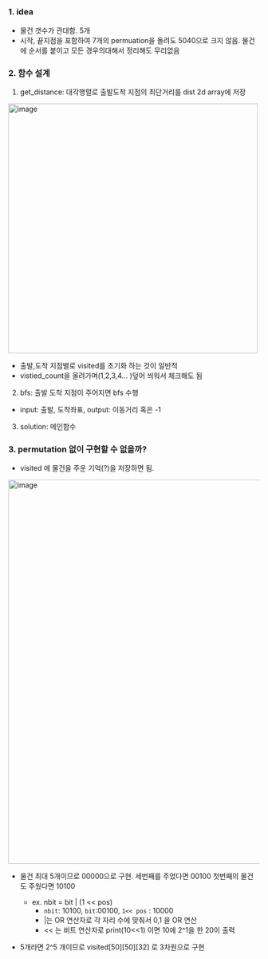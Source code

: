 ##


### 1. idea

- 물건 갯수가 관대함. 5개
- 시작, 끝지점을 포함하여 7개의 permuation을 돌려도 5040으로 크지 않음. 물건에 순서를 붙이고 모든 경우의대해서 정리해도 무리없음

### 2. 함수 설계

1. get_distance: 대각행렬로 출발도착 지점의 최단거리를 dist 2d array에 저장
<img width="500" alt="image" src="https://user-images.githubusercontent.com/39439424/227852177-94d13312-be97-44ba-88e4-bcb861868e7a.png">


- 출발,도착 지점별로 visited를 초기화 하는 것이 일반적
- vistied_count을 올려가며(1,2,3,4... )덮어 씌워서 체크해도 됨

2. bfs: 출발 도착 지점이 주어지면 bfs 수행
- input: 출발, 도착좌표, output: 이동거리 혹은 -1

3. solution: 메인함수

### 3. permutation 없이 구현할 수 없을까?
 
- visited 에 물건을 주운 기억(?)을 저장하면 됨.

<img width="769" alt="image" src="https://user-images.githubusercontent.com/39439424/227842320-3f30a653-fc81-45e7-82e1-4b292affab86.png">



- 물건 최대 5개이므로 00000으로 구현. 세번째를 주었다면 00100 첫번째의 물건도 주웠다면 10100 

  - ex. nbit = bit | (1 << pos)
    - `nbit`: 10100, `bit`:00100, `1<< pos` : 10000
    - |는 OR 연산자로 각 자리 수에 맞춰서 0,1 을 OR 연산
    - << 는 비트 연산자로 print(10<<1) 이면 10에 2^1을 한 20이 출력
  
- 5개라면 2^5 개이므로 visited[50][50][32] 로 3차원으로 구현
